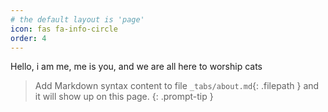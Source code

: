 ```yaml
---
# the default layout is 'page'
icon: fas fa-info-circle
order: 4
---
```

Hello, i am me, me is you, and we are all here to worship cats

> Add Markdown syntax content to file `_tabs/about.md`{: .filepath } and it will show up on this page.
{: .prompt-tip }
